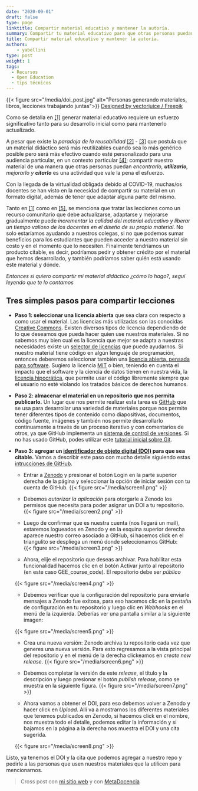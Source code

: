 ```yaml
---
date: "2020-09-01"
draft: false
type: page
linktitle: Compartir material educativo y mantener la autoría.
summary: Compartir tu material educativo para que otras personas puedan usarlo es una idea potente y generosa. En este post te contamos como hacerlo manteniendo tu autoría.
title: Compartir material educativo y mantener la autoría.
authors: 
    - yabellini
type: post
weight: 1
tags: 
  - Recursos
  - Open Education
  - tips técnicos
---
```

{{< figure src="/media/doi_post.jpg" alt="Personas generando materiales, libros, lecciones trabajando juntas">}}
<a href="http://www.freepik.com">Designed by vectorjuice / Freepik</a>

Como se detalla en [[1]](https://journals.plos.org/ploscompbiol/article?id=10.1371/journal.pcbi.1005963) generar material educativo requiere un esfuerzo significativo tanto para su desarrollo inicial como para mantenerlo actualizado.

A pesar que existe la _paradoja de la reusabilidad_ [[2]](https://opencontent.org/blog/archives/3854) - [[3]](https://opencontent.org/blog/archives/6585) que postula que un material didáctico será más reutilizables cuando sea lo más genérico posible pero será más efectivo cuando esté personalizado para una audiencia particular, en un contexto particular [[4]](https://third-bit.com/2015/04/22/the-paradox-of-learning-objects.html); compartir nuestro material de una manera que otras personas puedan _encontrarlo, **utilizarlo**, mejorarlo y **citarlo**_ es una actividad que vale la pena el esfuerzo. 

Con la llegada de la virtualidad obligada debido al COVID-19, muchas/os docentes se han visto en la necesidad de compartir su material en un formato digital, además de tener que adaptar alguna parte del mismo.

Tanto en [[1]](https://journals.plos.org/ploscompbiol/article?id=10.1371/journal.pcbi.1005963) como en [[5]](https://journals.plos.org/ploscompbiol/article?id=10.1371/journal.pcbi.1006915#pcbi.1006915.ref009), se menciona que tratar las lecciones como un recurso comunitario que debe actualizarse, adaptarse y mejorarse gradualmente puede _incrementar la calidad del material educativo y liberar un tiempo valioso de los docentes en el diseño de su propio material_.  No solo estaríamos ayudando a nuestros colegas, si no que podemos sumar beneficios para los estudiantes que pueden acceder a nuestro material sin costo y en el momento que lo necesiten.  Finalmente tendríamos un producto citable, es decir, podríamos pedir y obtener crédito por el material que hemos desarrollado, y también podríamos saber quién está usando este material y dónde.

_Entonces si quiero compartir mi material didáctico ¿cómo lo hago?, seguí leyendo que te lo contamos_

## Tres simples pasos para compartir lecciones

* **Paso 1: seleccionar una licencia abierta** que sea clara con respecto a como usar el material. Las licencias más utilizadas son las conocidas [Creative Commons](http://www.creativecommons.org.ar/licencias.html).  Existen diversos tipos de licencia dependiendo de lo que deseamos que pueda hacer quien use nuestros materiales.  Si no sabemos muy bien cual es la licencia que mejor se adapta a nuestras necesidades existe un [selector de licencias](https://creativecommons.org/choose/?lang=es_AR) que puede ayudarnos.
Si nuestro material tiene código en algún lenguaje de programación, entonces deberemos seleccionar también una [licencia abierta, pensada para software](https://www.gnu.org/licenses/license-list.html#SoftwareLicenses).  Sugiero la licencia [MIT](https://opensource.org/licenses/MIT) o bien, teniendo en cuenta el impacto que el software y la ciencia de datos tienen en nuestra vida, la [licencia hipocrática](https://firstdonoharm.dev/), que permite usar el código libremente siempre que el usuario no esté violando los tratados básicos de derechos humanos. 

* **Paso 2: almacenar el material en un repositorio que nos permita publicarlo.** Un lugar que nos permite realizar esta tarea es [GitHub](https://github.com/) que se usa para desarrollar una variedad de materiales porque nos permite tener diferentes tipos de contenido como diapositivas, documentos, código fuente, imágenes y también nos permite desarrollarlo continuamente a través de un proceso iterativo y con comentarios de otros, ya que GitHub implementa un [sistema de control de versiones](https://es.wikipedia.org/wiki/Control_de_versiones). Si no has usado GitHub, podes utilizar este [tutorial inicial sobre Git](https://yabellini.netlify.app/es/courses/tallerdegitconr/).

* **Paso 3: agregar un [identificador de objeto digital (DOI)](https://es.wikipedia.org/wiki/Identificador_de_objeto_digital) para que sea citable.** Vamos a describir este paso con mucho detalle siguiendo estas [intrucciones de GitHub](https://guides.github.com/activities/citable-code/).

    * Entrar a [Zenodo](https://zenodo.org/) y presionar el botón Login en la parte superior derecha de la página y seleccionar la opción de iniciar sesión con tu cuenta de GitHub. 
   {{< figure src="/media/screen1.png" >}}

    * Debemos _autorizar la aplicación_ para otorgarle a Zenodo los permisos que necesita para poder asignar un DOI a tu repositorio. 
    {{< figure src="/media/screen2.png" >}}

    * Luego de confirmar que es nuestra cuenta (nos llegará un mail), estaremos logueados en Zenodo y en la esquina superior derecha aparece nuestro correo asociado a GitHub, si hacemos click en el triangulito se despliega un menú donde seleccionamos GitHub:  
    {{< figure src="/media/screen3.png" >}}

    
    * Ahora, elije el repositorio que deseas archivar. Para habilitar esta funcionalidad hacemos clic en el botón Activar junto al repositorio (en este caso GEE_course_code). El repositorio debe ser _público_

    {{< figure src="/media/screen4.png" >}}

    * Debemos verificar que la configuración del repositorio para enviarle mensajes a Zenodo fue exitosa, para eso hacemos clic en la pestaña de configuración en tu repositorio y luego clic en _Webhooks_ en el menú de la izquierda. Deberías ver una pantalla similar a la siguiente imagen: 

    {{< figure src="/media/screen5.png" >}}

    * Crea una nueva versión: Zenodo archiva tu repositorio cada vez que generes una nueva versión. Para esto regresamos a la vista principal del repositorio y en el menú de la derecha clickeamos en _create new release_.
    {{< figure src="/media/screen6.png" >}}
   
    * Debemos completar la versión de este _release_, el título y la descripción y luego presionar el botón _publish release_, como se muestra en la siguiente figura.
    {{< figure src="/media/screen7.png" >}}

    * Ahora vamos a obtener el DOI, para eso debemos volver a Zenodo y hacer click en _Upload_. Allí va a mostrarnos los diferentes materiales que tenemos publicados en Zenodo, si hacemos click en el nombre, nos muestra todo el detalle, podemos editar la información y si bajamos en la página a la derecha nos muestra el DOI y una cita sugerida.

    {{< figure src="/media/screen8.png" >}}


Listo, ya tenemos el DOI y la cita que podemos agregar a nuestro repo y pedirle a las personas que usen nuestros materiales que la utilicen para mencionarnos.


> Cross post con [mi sitio web](https://yabellini.netlify.app/es/post/compartirmaterialdoi/) y con [MetaDocencia](https://www.metadocencia.org/post/compartirmaterialdoi/)



